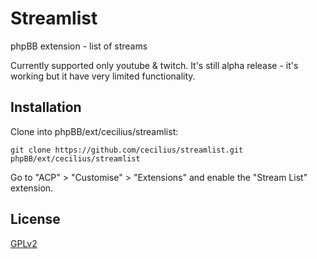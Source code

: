 # Streamlist
phpBB extension - list of streams

Currently supported only youtube & twitch. It's still alpha release - it's working but it have very limited functionality.

## Installation

Clone into phpBB/ext/cecilius/streamlist:

    git clone https://github.com/cecilius/streamlist.git phpBB/ext/cecilius/streamlist

Go to "ACP" > "Customise" > "Extensions" and enable the "Stream List" extension.

## License

[GPLv2](license.txt)
